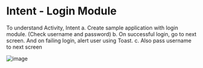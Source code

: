 # Intent - Login Module
 To understand Activity, Intent a. Create sample application with login module. (Check  username and password) b. On successful login, go to next screen. And on failing login,  alert user using Toast. c. Also pass username to next screen


![image](https://user-images.githubusercontent.com/78583334/180836885-6b98d19a-ae6e-48b5-af64-5b80f91d4c03.png)
